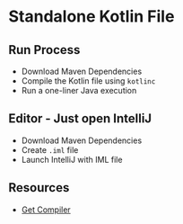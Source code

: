 # Standalone Kotlin File

## Run Process
- Download Maven Dependencies
- Compile the Kotlin file using `kotlinc`
- Run a one-liner Java execution

## Editor - Just open IntelliJ
- Download Maven Dependencies
- Create `.iml` file
- Launch IntelliJ with IML file

## Resources
- [Get Compiler](https://github.com/JetBrains/kotlin/blob/master/libraries/tools/kotlin-maven-plugin/src/main/java/org/jetbrains/kotlin/maven/K2JVMCompileMojo.java)